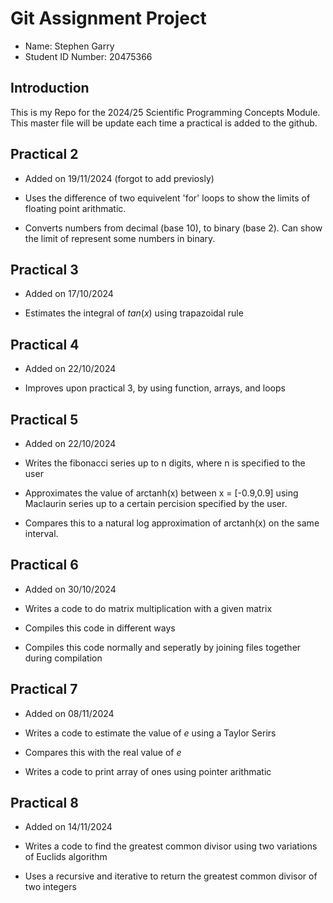 # Git Assignment Project

* Name: Stephen Garry
* Student ID Number: 20475366

## Introduction

This is my Repo for the 2024/25 Scientific Programming Concepts Module. This master file will be update each time a practical is added to the github.


## Practical 2

* Added on 19/11/2024 (forgot to add previosly)

* Uses the difference of two equivelent 'for' loops to show the limits of floating point arithmatic.

* Converts numbers from decimal (base 10), to binary (base 2). Can show the limit of represent some numbers in binary.


## Practical 3

* Added on 17/10/2024

* Estimates the integral of $tan(x)$ using trapazoidal rule

## Practical 4

* Added on 22/10/2024

* Improves upon practical 3, by using function, arrays, and loops

## Practical 5 

* Added on 22/10/2024

* Writes the fibonacci series up to n digits, where n is specified to the user

* Approximates the value of arctanh(x) between x = [-0.9,0.9] using Maclaurin series up to a certain percision specified by the user.

* Compares this to a natural log approximation of arctanh(x) on the same interval. 

## Practical 6

* Added on 30/10/2024

* Writes a code to do matrix multiplication with a given matrix

* Compiles this code in different ways

* Compiles this code normally and seperatly by joining files together during compilation

## Practical 7

* Added on 08/11/2024

* Writes a code to estimate the value of $e$ using a Taylor Serirs

* Compares this with the real value of $e$

* Writes a code to print array of ones using pointer arithmatic

## Practical 8

* Added on 14/11/2024

* Writes a code to find the greatest common divisor using two variations of Euclids algorithm

* Uses a recursive and iterative to return the greatest common divisor of two integers
